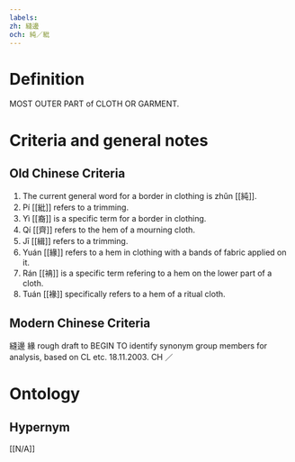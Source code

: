 ```yaml
---
labels: 
zh: 縫邊
och: 純／紕
---
```


# Definition
MOST OUTER PART of CLOTH OR GARMENT.
# Criteria and general notes
## Old Chinese Criteria
1. The current general word for a border in clothing is zhǔn [[純]].
2. Pí [[紕]] refers to a trimming.
3. Yì [[裔]] is a specific term for a border in clothing.
4. Qí [[齊]] refers to the hem of a mourning cloth.
5. Jī [[緝]] refers to a trimming.
6. Yuán [[緣]] refers to a hem in clothing with a bands of fabric applied on it.
7. Rán [[袡]] is a specific term refering to a hem on the lower part of a cloth.
8. Tuán [[褖]] specifically refers to a hem of a ritual cloth.
## Modern Chinese Criteria
縫邊
緣
rough draft to BEGIN TO identify synonym group members for analysis, based on CL etc. 18.11.2003. CH ／
# Ontology

## Hypernym
[[N/A]]
